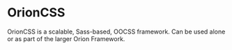 # OrionCSS
OrionCSS is a scalable, Sass-based, OOCSS framework. Can be used alone or as part of the larger Orion Framework.